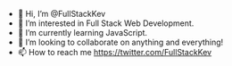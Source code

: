 - 👋 Hi, I’m @FullStackKev
- 👀 I’m interested in Full Stack Web Development.
- 🌱 I’m currently learning JavaScript.
- 💞️ I’m looking to collaborate on anything and everything!
- 📫 How to reach me https://twitter.com/FullStackKev

<!---
FullStackKev/FullStackKev is a ✨ special ✨ repository because its `README.md` (this file) appears on your GitHub profile.
You can click the Preview link to take a look at your changes.
--->

